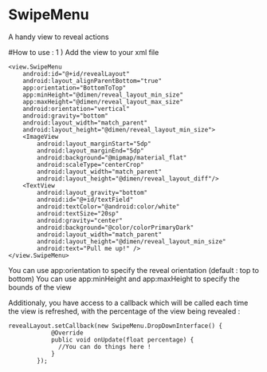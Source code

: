 # SwipeMenu
A handy view to reveal actions

#How to use : 
1 ) Add the view to your xml file

<RelativeLayout xmlns:android="http://schemas.android.com/apk/res/android"
    xmlns:tools="http://schemas.android.com/tools"
    xmlns:app="http://schemas.android.com/apk/res-auto"
    android:id="@+id/rootLayout"
    android:layout_width="match_parent"
    android:layout_height="match_parent"
    android:paddingBottom="@dimen/activity_vertical_margin"
    android:paddingLeft="@dimen/activity_horizontal_margin"
    android:paddingRight="@dimen/activity_horizontal_margin"
    tools:context=".activity.SwipeExample">

    <view.SwipeMenu
        android:id="@+id/revealLayout"
        android:layout_alignParentBottom="true"
        app:orientation="BottomToTop"
        app:minHeight="@dimen/reveal_layout_min_size"
        app:maxHeight="@dimen/reveal_layout_max_size"
        android:orientation="vertical"
        android:gravity="bottom"
        android:layout_width="match_parent"
        android:layout_height="@dimen/reveal_layout_min_size">
        <ImageView
            android:layout_marginStart="5dp"
            android:layout_marginEnd="5dp"
            android:background="@mipmap/material_flat"
            android:scaleType="centerCrop"
            android:layout_width="match_parent"
            android:layout_height="@dimen/reveal_layout_diff"/>
        <TextView
            android:layout_gravity="bottom"
            android:id="@+id/textField"
            android:textColor="@android:color/white"
            android:textSize="20sp"
            android:gravity="center"
            android:background="@color/colorPrimaryDark"
            android:layout_width="match_parent"
            android:layout_height="@dimen/reveal_layout_min_size"
            android:text="Pull me up!" />
    </view.SwipeMenu>
</RelativeLayout>

    
    
You can use app:orientation to specify the reveal orientation (default : top to bottom)
You can use app:minHeight and app:maxHeight to specify the bounds of the view
    
Additionaly, you have access to a callback which will be called each time the view is refreshed, with the percentage of the view being revealed :
    
    revealLayout.setCallback(new SwipeMenu.DropDownInterface() {
                @Override
                public void onUpdate(float percentage) {
                  //You can do things here !
                }
            });
